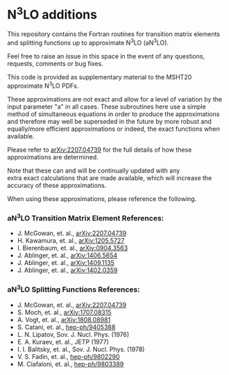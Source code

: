 # N<sup>3</sup>LO additions

This repository contains the Fortran routines for transition matrix elements and splitting functions up to approximate N<sup>3</sup>LO (aN<sup>3</sup>LO).

Feel free to raise an issue in this space in the event of any questions, requests, comments or bug fixes.

This code is provided as supplementary material to the MSHT20 
approximate N<sup>3</sup>LO PDFs.

These approximations are not exact and allow for a level of 
variation by the input parameter "a" in all cases. These 
subroutines here use a simple method of simultaneous equations in
order to produce the approximations and therefore may well 
be superseded in the future by more robust and equally/more 
efficient approximations or indeed, the exact functions when 
available.

Please refer to <a href="http://arxiv.org/abs/2207.04739">arXiv:2207.04739</a> for the full details of how these
approximations are determined.

Note that these can and will be continually updated with any  
extra exact calculations that are made available, which will 
increase the accuracy of these approximations.

When using these approximations, please reference the following.

### aN<sup>3</sup>LO Transition Matrix Element References:

- J. McGowan, et. al., <a href="http://arxiv.org/abs/2207.04739">arXiv:2207.04739</a>
- H. Kawamura, et. al., <a href="http://arxiv.org/abs/1205.5727">arXiv:1205.5727</a>
- I. Bierenbaum, et. al., <a href="http://arxiv.org/abs/0904.3563">arXiv:0904.3563</a>
- J. Ablinger, et. al., <a href="http://arxiv.org/abs/1406.5654">arXiv:1406.5654</a>
- J. Ablinger, et. al., <a href="http://arxiv.org/abs/1409.1135">arXiv:1409.1135</a>
- J. Ablinger, et. al., <a href="http://arxiv.org/abs/1402.0359">arXiv:1402.0359</a>

### aN<sup>3</sup>LO Splitting Functions References:

- J. McGowan, et. al., <a href="http://arxiv.org/abs/2207.04739">arXiv:2207.04739</a>
- S. Moch, et. al., <a href="http://arxiv.org/abs/1707.08315">arXiv:1707.08315</a>
- A. Vogt, et. al., <a href="http://arxiv.org/abs/1808.08981">arXiv:1808.08981</a>
- S. Catani, et. al., <a href="https://arxiv.org/abs/hep-ph/9405388">hep-ph/9405388</a>
- L. N. Lipatov, Sov. J. Nucl. Phys. (1976)
- E. A. Kuraev, et. al., JETP (1977)
- I. I. Balitsky, et. al., Sov. J. Nucl. Phys. (1978)
- V. S. Fadin, et. al., <a href="https://arxiv.org/abs/hep-ph/9802290">hep-ph/9802290</a>
- M. Ciafaloni, et. al., <a href="https://arxiv.org/abs/hep-ph/9803389">hep-ph/9803389</a>
